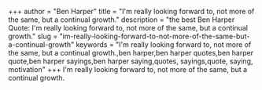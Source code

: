 +++
author = "Ben Harper"
title = "I'm really looking forward to, not more of the same, but a continual growth."
description = "the best Ben Harper Quote: I'm really looking forward to, not more of the same, but a continual growth."
slug = "im-really-looking-forward-to-not-more-of-the-same-but-a-continual-growth"
keywords = "I'm really looking forward to, not more of the same, but a continual growth.,ben harper,ben harper quotes,ben harper quote,ben harper sayings,ben harper saying,quotes, sayings,quote, saying, motivation"
+++
I'm really looking forward to, not more of the same, but a continual growth.
